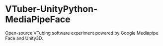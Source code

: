 # VTuber-UnityPython-MediaPipeFace
Open-source VTubing software experiment powered by Google Mediapipe Face and Unity3D.

